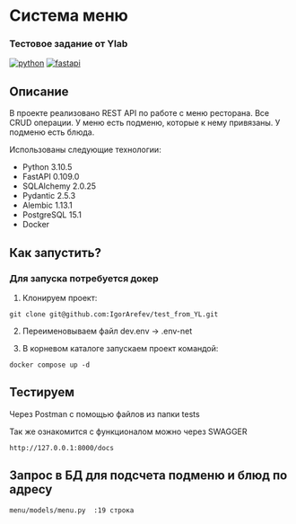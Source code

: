 # Система меню
### Тестовое задание от Ylab


[![python](https://cdn.coral.team/images/technologies/python.svg)](https://www.python.org/)
[![fastapi](https://houdoukyokucho.com/wp-content/uploads/2022/09/FastAPI-320x180.png)](https://fastapi.tiangolo.com/)


## Описание

В проекте реализовано REST API по работе с меню ресторана.
Все CRUD операции.
У меню есть подменю, которые к нему привязаны. У подменю есть блюда.

Использованы следующие технологии:

- Python 3.10.5
- FastAPI 0.109.0
- SQLAlchemy 2.0.25
- Pydantic 2.5.3
- Alembic 1.13.1
- PostgreSQL 15.1
- Docker

## Как запустить?

### Для запуска потребуется докер

1. Клонируем проект:
```
git clone git@github.com:IgorArefev/test_from_YL.git
```
2. Переименовываем файл dev.env -> .env-net

3. В корневом каталоге запускаем проект командой:
```
docker compose up -d
```

## Тестируем

Через Postman с помощью файлов из папки tests


Так же ознакомится с функционалом можно через SWAGGER
```
http://127.0.0.1:8000/docs
```

## Запрос в БД для подсчета подменю и блюд по адресу
```
menu/models/menu.py  :19 строка
```